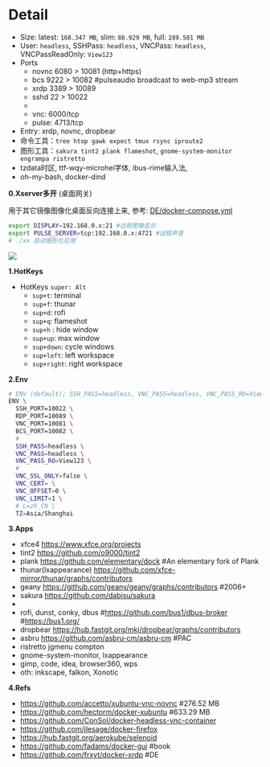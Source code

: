 
# Detail

- Size: latest: `168.347 MB`, slim: `88.929 MB`, full: `289.581 MB`
- User: `headless`, SSHPass: `headless`, VNCPass: `headless`, VNCPassReadOnly: `View123`
- Ports
  - novnc 6080 > 10081 (http+https)
  - bcs   9222 > 10082 #pulseaudio broadcast to web-mp3 stream
  - xrdp  3389 > 10089
  - sshd  22   > 10022
  - 
  - vnc: 6000/tcp 
  - pulse: 4713/tcp
- Entry: xrdp, novnc, dropbear
- 命令工具：`tree htop gawk expect tmux rsync iproute2`
- 图形工具：`sakura tint2 plank flameshot`, `gnome-system-monitor engrampa ristretto`
- tzdata时区, ttf-wqy-microhei字体, ibus-rime输入法,
- oh-my-bash, docker-dind

**0.Xserver多开** (桌面网关)

用于其它镜像图像化桌面反向连接上来, 参考: [DE/docker-compose.yml](./DE/docker-compose.yml)

```bash
export DISPLAY=192.168.0.x:21 #远程图像显示
export PULSE_SERVER=tcp:192.168.0.x:4721 #远程声音
# ./xx 启动图形化应用
```

![](https://gitee.com/infrastlabs/docker-headless/raw/dev/docs/res/design-MultiBox.png)

**1.HotKeys**

- HotKeys `super: Alt`
  - `sup+t`: terminal
  - `sup+f`: thunar
  - `sup+d`: rofi
  - `sup+q`: flameshot
  - `sup+h` : hide window
  - `sup+up`: max window
  - `sup+down`: cycle windows
  - `sup+left`: left workspace
  - `sup+right`: right workspace

**2.Env**

```bash
# ENV (default); SSH_PASS=headless, VNC_PASS=headless, VNC_PASS_RO=View123; 
ENV \
  SSH_PORT=10022 \
  RDP_PORT=10089 \
  VNC_PORT=10081 \
  BCS_PORT=10082 \
  # 
  SSH_PASS=headless \
  VNC_PASS=headless \
  VNC_PASS_RO=View123 \
  # 
  VNC_SSL_ONLY=false \
  VNC_CERT= \
  VNC_OFFSET=0 \
  VNC_LIMIT=1 \
  # L=zh_CN \
  TZ=Asia/Shanghai  
```

**3.Apps**

- xfce4 https://www.xfce.org/projects
- tint2 https://github.com/o9000/tint2
- plank https://github.com/elementary/dock #An elementary fork of Plank
- thunar(lxappearance) https://github.com/xfce-mirror/thunar/graphs/contributors
- geany https://github.com/geany/geany/graphs/contributors #2006+
- sakura https://github.com/dabisu/sakura
- 
- rofi, dunst, conky, dbus #https://github.com/bus1/dbus-broker #https://bus1.org/
- dropbear https://hub.fastgit.org/mkj/dropbear/graphs/contributors
- asbru https://github.com/asbru-cm/asbru-cm #PAC
- ristretto jgmenu compton
- gnome-system-monitor, lxappearance
- gimp, code, idea, browser360, wps
- oth: inkscape, falkon, Xonotic

**4.Refs**

- https://github.com/accetto/xubuntu-vnc-novnc #276.52 MB
- https://github.com/hectorm/docker-xubuntu #633.29 MB
- https://github.com/ConSol/docker-headless-vnc-container
- https://github.com/jlesage/docker-firefox
- https://hub.fastgit.org/aerokube/selenoid
- https://github.com/fadams/docker-gui #book
- https://github.com/frxyt/docker-xrdp #DE
